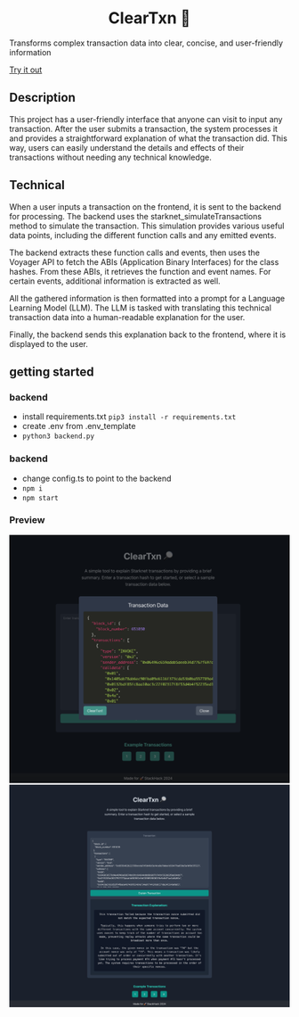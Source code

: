 <div align="center">
  <h1>ClearTxn 🔎</h1>
</div>

Transforms complex transaction data into clear, concise, and user-friendly information

[Try it out](https://cleartxn.xyz/)

## Description

This project has a user-friendly interface that anyone can visit to input any transaction. After the user submits a transaction, the system processes it and provides a straightforward explanation of what the transaction did. This way, users can easily understand the details and effects of their transactions without needing any technical knowledge.

## Technical

When a user inputs a transaction on the frontend, it is sent to the backend for processing. 
The backend uses the starknet_simulateTransactions method to simulate the transaction. This simulation provides various useful data points, including the different function calls and any emitted events.

The backend extracts these function calls and events, then uses the Voyager API to fetch the ABIs (Application Binary Interfaces) for the class hashes. From these ABIs, it retrieves the function and event names. For certain events, additional information is extracted as well.

All the gathered information is then formatted into a prompt for a Language Learning Model (LLM). The LLM is tasked with translating this technical transaction data into a human-readable explanation for the user.

Finally, the backend sends this explanation back to the frontend, where it is displayed to the user.

## getting started

### backend

- install requirements.txt `pip3 install -r requirements.txt`
- create .env from .env_template
- `python3 backend.py`

### backend

- change config.ts to point to the backend
- `npm i`
- `npm start`

### Preview
<img src="images/screenshot2.png" alt="Screen1" width="700"/>
<img src="images/screenshot1.png" alt="Screen1" width="700"/>